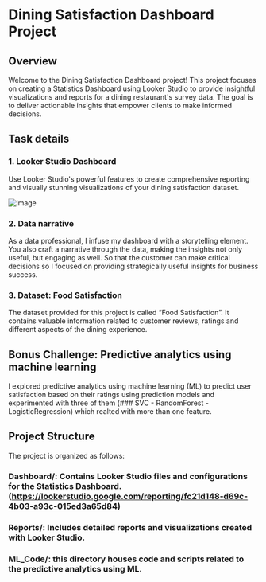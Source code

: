 # Dining Satisfaction Dashboard Project
## Overview
Welcome to the Dining Satisfaction Dashboard project! This project focuses on creating a Statistics Dashboard using Looker Studio to provide insightful visualizations and reports for a dining restaurant's survey data. The goal is to deliver actionable insights that empower clients to make informed decisions.

## Task details
### 1. Looker Studio Dashboard
Use Looker Studio's powerful features to create comprehensive reporting and visually stunning visualizations of your dining satisfaction dataset.

![image](https://github.com/YMMSSH/task/assets/55538499/a1a93f48-106d-459e-8d5b-5d3e62f2e849)

### 2. Data narrative
As a data professional, I infuse my dashboard with a storytelling element. You also craft a narrative through the data, making the insights not only useful, but engaging as well. So that the customer can make critical decisions so I focused on providing strategically useful insights for business success.

### 3. Dataset: Food Satisfaction
The dataset provided for this project is called “Food Satisfaction”. It contains valuable information related to customer reviews, ratings and different aspects of the dining experience.

## Bonus Challenge: Predictive analytics using machine learning
I explored predictive analytics using machine learning (ML) to predict user satisfaction based on their ratings using prediction models and experimented with three of them (### SVC - RandomForest - LogisticRegression) which realted with more than one feature.

## Project Structure
The project is organized as follows:

### Dashboard/: Contains Looker Studio files and configurations for the Statistics Dashboard.   (https://lookerstudio.google.com/reporting/fc21d148-d69c-4b03-a93c-015ed3a65d84)
### Reports/: Includes detailed reports and visualizations created with Looker Studio.   
### ML_Code/: this directory houses code and scripts related to the predictive analytics using ML.
